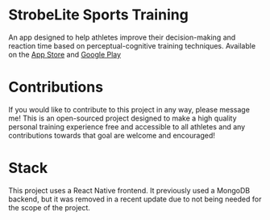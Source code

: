 # StrobeLite Sports Training
An app designed to help athletes improve their decision-making and reaction time based on perceptual-cognitive training techniques. Available on the [App Store](https://apps.apple.com/us/app/strobelite-sports-training/id1447905400) and [Google Play](https://play.google.com/store/apps/details?id=com.strobe_lite&hl=en_US&gl=US)

# Contributions
If you would like to contribute to this project in any way, please message me! This is an open-sourced project designed to make a high quality personal training experience free and accessible to all athletes and any contributions towards that goal are welcome and encouraged!

# Stack
This project uses a React Native frontend. It previously used a MongoDB backend, but it was removed in a recent update due to not being needed for the scope of the project.
